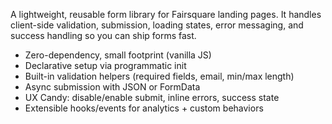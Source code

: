 A lightweight, reusable form library for Fairsquare landing pages. It handles client-side validation, submission, loading states, error messaging, and success handling so you can ship forms fast.

* Zero-dependency, small footprint (vanilla JS)
* Declarative setup via programmatic init
* Built-in validation helpers (required fields, email, min/max length)
* Async submission with JSON or FormData
* UX Candy: disable/enable submit, inline errors, success state
* Extensible hooks/events for analytics + custom behaviors


